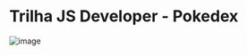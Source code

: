 # Trilha JS Developer - Pokedex
![image](https://github.com/user-attachments/assets/ce898a91-1635-4a46-a676-7160468f2a20)
